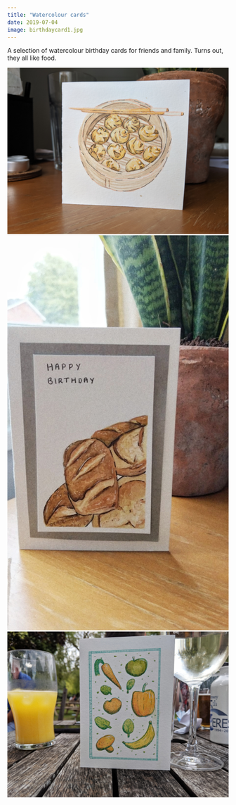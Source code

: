 ```yaml
---
title: "Watercolour cards"
date: 2019-07-04
image: birthdaycard1.jpg
---
```


A selection of watercolour birthday cards for friends and family. Turns out, they all like food.

![Momo card](birthdaycard1.jpg)
![Bread card](birthdaycard2.jpeg)
![Fruit and veg card](birthdaycard3.jpeg)

